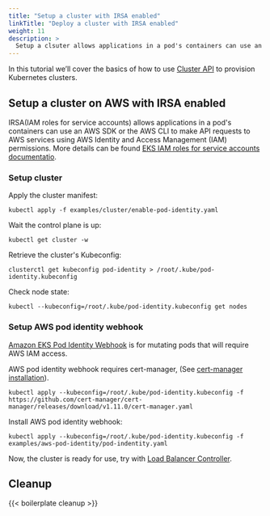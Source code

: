 ```yaml
---
title: "Setup a cluster with IRSA enabled"
linkTitle: "Deploy a cluster with IRSA enabled"
weight: 11
description: >
  Setup a clsuter allows applications in a pod's containers can use an AWS SDK or the AWS CLI to make API requests to AWS services using AWS IAM.
---
```


In this tutorial we’ll cover the basics of how to use [Cluster API](https://github.com/kurator-dev/kurator/blob/main/pkg/apis/cluster/v1alpha1/cluster_types.go) to provision Kubernetes clusters.

## Setup a cluster on AWS with IRSA enabled

IRSA(IAM roles for service accounts) allows applications in a pod's containers can use an AWS SDK or the AWS CLI to make API requests to AWS services using AWS Identity and Access Management (IAM) permissions. More details can be found [EKS IAM roles for service accounts documentatio](https://docs.aws.amazon.com/eks/latest/userguide/iam-roles-for-service-accounts.html).

### Setup cluster

Apply the cluster manifest:

```console
kubectl apply -f examples/cluster/enable-pod-identity.yaml
```

Wait the control plane is up:

```console
kubectl get cluster -w
```

Retrieve the cluster's Kubeconfig:

```console
clusterctl get kubeconfig pod-identity > /root/.kube/pod-identity.kubeconfig
```

Check node state:

```console
kubectl --kubeconfig=/root/.kube/pod-identity.kubeconfig get nodes
```

### Setup AWS pod identity webhook

[Amazon EKS Pod Identity Webhook](https://github.com/aws/amazon-eks-pod-identity-webhook) is for mutating pods that will require AWS IAM access.

AWS pod identity webhook requires cert-manager, (See [cert-manager installation](https://cert-manager.io/docs/installation/)).

```console
kubectl apply --kubeconfig=/root/.kube/pod-identity.kubeconfig -f https://github.com/cert-manager/cert-manager/releases/download/v1.11.0/cert-manager.yaml
```

Install AWS pod identity webhook:

```console
kubectl apply --kubeconfig=/root/.kube/pod-identity.kubeconfig -f examples/aws-pod-identity/pod-indentity.yaml
```

Now, the cluster is ready for use, try with [Load Balancer Controller](https://kubernetes-sigs.github.io/aws-load-balancer-controller/v2.4/deploy/installation/).

## Cleanup

{{< boilerplate cleanup >}}
